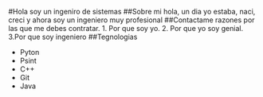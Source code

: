 #Hola soy un ingeniro de sistemas
##Sobre mi
hola, un dia yo estaba, naci, creci y ahora soy un ingeniero muy profesional
##Contactame
razones por las que me debes contratar. 1. Por que soy yo. 2. Por que yo soy genial. 3.Por que soy ingeniero
##Tegnologias
- Pyton
- Psint
- C++
- Git
- Java

